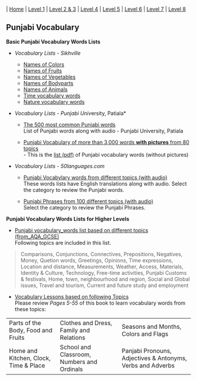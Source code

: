  
| [Home](https://amardeep0.github.io/learnPunjabi/) | [Level 1](https://amardeep0.github.io/learnPunjabi/Level-1_Punjabi%20Alphabets/) | [Level 2 & 3](https://amardeep0.github.io/learnPunjabi/Level_2-3_Matra/) | [Level 4](https://amardeep0.github.io/learnPunjabi/Level-4_Intermediate/) | [Level 5](https://amardeep0.github.io/learnPunjabi/Level-5_intermediate/) | [Level 6](https://amardeep0.github.io/learnPunjabi/Level-6_Advanced/) | [Level 7](https://amardeep0.github.io/learnPunjabi/Level-7_Advanced/) | [Level 8](https://amardeep0.github.io/learnPunjabi/Level-8_WorldLanguageCompetencyTesting/)
 
## Punjabi Vocabulary
 
 
 **Basic  Punjabi Vocabulary Words Lists**  
 
 - *Vocabulary Lists - Sikhville*
 
   - [Names of Colors](http://www.sikhville.org/pdf/Coloring/rang/Rangan-de-naam.pdf)
   - [Names of Fruits](http://www.sikhville.org/pdf/new/Name-of-Friuts.pdf)
   - [Names of Vegetables](http://www.sikhville.org/pdf/new/Name-o-Vegetables.pdf)
   - [Names of Bodyparts](http://www.sikhville.org/pdf/Name-the-following/Body-Parts2/Name-of-bodyparts.pdf)
   - [Names of Animals](http://www.sikhville.org/pdf/new/Name-of-Animals.pdf)
   - [Time vocabulary words](http://www.sikhville.org/pdf/Informational/sama-sarni/Sama-Sarni.pdf)
   - [Nature vocabulary words](http://www.sikhville.org/pdf/Informational/nature/Kudrat.pdf)
   
 - *Vocabulary Lists - Punjabi Univ*ersity, Patiala*
 
   -  [The 500 most common Punjabi words](http://www.learnpunjabi.org/statistics.html)  
 List of Punjabi words along with audio - Punjabi University, Patiala
 
   -  [Punjabi Vocabulary of more than 3,000 words **with pictures** from 80 topics](http://www.learnpunjabi.org/vocabulary/vocabulary1.asp?id=23)  
           - This is the [list (pdf)](http://pnarang.weebly.com/uploads/1/4/5/6/14563640/vocab_f.pdf) of Punjabi vocabulary words (without pictures)
           
 - *Vocabulary Lists - 50languages.com*
 
   - [Punjabi Vocabylary words from different topics (with audio)](https://www.50languages.com/vocab/em/pa/)  
   These words lists have English translations along with audio. Select the category to review the Punjabi words.
 
   - [Punjabi Phrases from 100 different topics (with audio)](https://www.50languages.com/phrasebook/em/pa/)  
   Select the category to review the Punjabi Phrases.
   
 
 **Punjabi Vocabulary Words Lists for Higher Levels**
 
  
  -  [Punjabi vocabulary_words list based on different topics (from_AQA_GCSE)](https://amardeep0.github.io/learnPunjabi/files/Panjabi_VocabularyList_From_AQA_GCSE.pdf)  
  Following topics are included in this list. 
 
> Comparisons, Conjunctions, Connectives, Prepositions, Negatives, Money, Quetion words, Greetings, Opinions, Time expressions, Location and distance, Measurements, Weather,  Access, Materials, Identity & Culture, Technology, Free-time activities, Punjabi Customs & festivals, Home, town, neighbourhood and region, Social and Global issues, Travel  and tourism, Current and future study and employment 
   
  -  [Vocabulary Lessons based on following Topics](https://www.sikhmissionarysociety.org/sms/smspublications/AnIntermediateLevelJointCourseInPanjabi.pdf)  
  Please review *Pages 5-55* of this book to learn vocabulary words from these topics:  
   
|  |  |  |
|--|--|--|
|Parts of the Body, Food and Fruits |Clothes and Dress, Family and Relations| Seasons and Months, Colors and Flags |
| Home and Kitchen, Clock, Time & Place |School and Classroom, Numbers and Ordinals | Panjabi Pronouns, Adjectives & Antonyms, Verbs and Adverbs |
